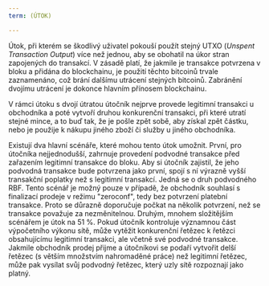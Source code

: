 ```yaml
---
term: (ÚTOK)

---
```

Útok, při kterém se škodlivý uživatel pokouší použít stejný UTXO (*Unspent Transaction Output*) více než jednou, aby se obohatil na úkor stran zapojených do transakcí. V zásadě platí, že jakmile je transakce potvrzena v bloku a přidána do blockchainu, je použití těchto bitcoinů trvale zaznamenáno, což brání dalšímu utrácení stejných bitcoinů. Zabránění dvojímu utrácení je dokonce hlavním přínosem blockchainu.

V rámci útoku s dvojí útratou útočník nejprve provede legitimní transakci u obchodníka a poté vytvoří druhou konkurenční transakci, při které utratí stejné mince, a to buď tak, že je pošle zpět sobě, aby získal zpět částku, nebo je použije k nákupu jiného zboží či služby u jiného obchodníka.

Existují dva hlavní scénáře, které mohou tento útok umožnit. První, pro útočníka nejjednodušší, zahrnuje provedení podvodné transakce před zařazením legitimní transakce do bloku. Aby si útočník zajistil, že jeho podvodná transakce bude potvrzena jako první, spojí s ní výrazně vyšší transakční poplatky než s legitimní transakcí. Jedná se o druh podvodného RBF. Tento scénář je možný pouze v případě, že obchodník souhlasí s finalizací prodeje v režimu "zeroconf", tedy bez potvrzení platební transakce. Proto se důrazně doporučuje počkat na několik potvrzení, než se transakce považuje za nezměnitelnou. Druhým, mnohem složitějším scénářem je útok na 51 %. Pokud útočník kontroluje významnou část výpočetního výkonu sítě, může vytěžit konkurenční řetězec k řetězci obsahujícímu legitimní transakci, ale včetně své podvodné transakce. Jakmile obchodník prodej přijme a útočníkovi se podaří vytvořit delší řetězec (s větším množstvím nahromaděné práce) než legitimní řetězec, může pak vysílat svůj podvodný řetězec, který uzly sítě rozpoznají jako platný.